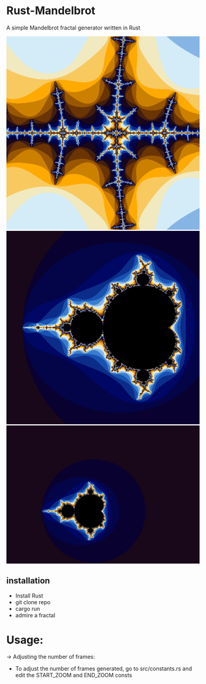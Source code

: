 # Rust-Mandelbrot

A simple Mandelbrot fractal generator written in Rust

<img src="./examples/mandelbrot-100000.png">
<img src="./examples/mandelbrot-1.png">
<img src="./examples/mandelbrot.gif">

## installation

- Install Rust
- git clone repo
- cargo run
- admire a fractal

# Usage:

-> Adjusting the number of frames:

- To adjust the number of frames generated, go to src/constants.rs and edit the START_ZOOM and END_ZOOM consts
